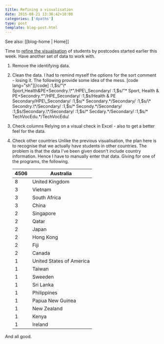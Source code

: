 ```yaml
---
title: Refining a visualisation
date: 2015-08-21 13:36:42+10:00
categories: ['4paths']
type: post
template: blog-post.html
---
```


See also: [[blog-home | Home]]

Time to [refine the visualisation](/blog2/2015/08/18/visualising-locations-of-students-etc/) of students by postcodes started earlier this week. Have another set of data to work with.

1. Remove the identifying data.
2. Clean the data. I had to remind myself the options for the sort comment - losing it. The following provide some idea of the mess. \[code lang="sh"\]\[/code\] :1,$s/"\* Sport,Health&PE+Secondry.\*"/HPE\_Secondary/ :1,$s/"\* Sport, Health & PE+Secondry.\*"/HPE\_Secondary/ :1,$s/Health & PE Secondary/HPE\_Secondary/ :1,$s/\* Secondary.\*/Secondary/ :1,$s/\* Secondry.\*/Secondary/ :1,$s/\* Secondy.\*/Secondary/ :1,$s/Secondary.\*/Secondary/ :1,$s/\* Secdary.\*/Secondary/ :1,$s/\* TechVocEdu.\*/TechVocEdu/
3. Check columns Relying on a visual check in Excel - also to get a better feel for the data.
4. Check other countries Unlike the previous visualisation, the plan here is to recognise that we actually have students in other countries. The problem is that the data I've been given doesn't include country information. Hence I have to manually enter that data. Giving for one of the programs, the following.
    
    | 4506 | Australia |
    | --- | --- |
    | 8 | United Kingdom |
    | 3 | Vietnam |
    | 3 | South Africa |
    | 3 | China |
    | 2 | Singapore |
    | 2 | Qatar |
    | 2 | Japan |
    | 2 | Hong Kong |
    | 2 | Fiji |
    | 2 | Canada |
    | 1 | United States of America |
    | 1 | Taiwan |
    | 1 | Sweeden |
    | 1 | Sri Lanka |
    | 1 | Philippines |
    | 1 | Papua New Guinea |
    | 1 | New Zealand |
    | 1 | Kenya |
    | 1 | Ireland |
    

And all good.